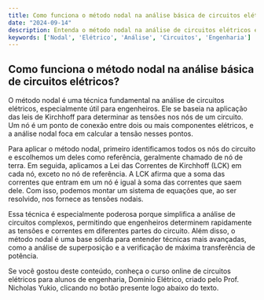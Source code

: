 ```yaml
---
title: Como funciona o método nodal na análise básica de circuitos elétricos?
date: "2024-09-14"
description: Entenda o método nodal na análise de circuitos elétricos e sua importância na engenharia.
keywords: ['Nodal', 'Elétrico', 'Análise', 'Circuitos', 'Engenharia']
---
```


## Como funciona o método nodal na análise básica de circuitos elétricos?

O método nodal é uma técnica fundamental na análise de circuitos elétricos, especialmente útil para engenheiros. Ele se baseia na aplicação das leis de Kirchhoff para determinar as tensões nos nós de um circuito. Um nó é um ponto de conexão entre dois ou mais componentes elétricos, e a análise nodal foca em calcular a tensão nesses pontos.

Para aplicar o método nodal, primeiro identificamos todos os nós do circuito e escolhemos um deles como referência, geralmente chamado de nó de terra. Em seguida, aplicamos a Lei das Correntes de Kirchhoff (LCK) em cada nó, exceto no nó de referência. A LCK afirma que a soma das correntes que entram em um nó é igual à soma das correntes que saem dele. Com isso, podemos montar um sistema de equações que, ao ser resolvido, nos fornece as tensões nodais.

Essa técnica é especialmente poderosa porque simplifica a análise de circuitos complexos, permitindo que engenheiros determinem rapidamente as tensões e correntes em diferentes partes do circuito. Além disso, o método nodal é uma base sólida para entender técnicas mais avançadas, como a análise de superposição e a verificação de máxima transferência de potência.

Se você gostou deste conteúdo, conheça o curso online de circuitos elétricos para alunos de engenharia, Domínio Elétrico, criado pelo Prof. Nicholas Yukio, clicando no botão presente logo abaixo do texto.